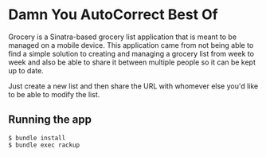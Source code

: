 # Damn You AutoCorrect Best Of

Grocery is a Sinatra-based grocery list application that is meant to be managed on a mobile device. This application 
came from not being able to find a simple solution to creating and managing a grocery list from week to week and 
also be able to share it between multiple people so it can be kept up to date.

Just create a new list and then share the URL with whomever else you'd like to be able to modify the list.

## Running the app

    $ bundle install
    $ bundle exec rackup